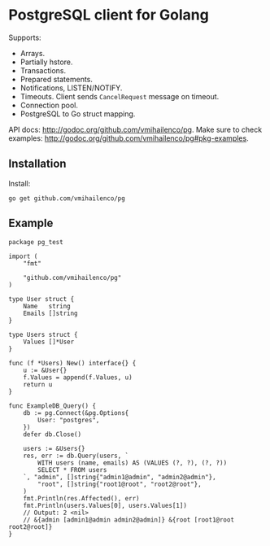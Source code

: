 PostgreSQL client for Golang
============================

Supports:

- Arrays.
- Partially hstore.
- Transactions.
- Prepared statements.
- Notifications, LISTEN/NOTIFY.
- Timeouts. Client sends `CancelRequest` message on timeout.
- Connection pool.
- PostgreSQL to Go struct mapping.

API docs: http://godoc.org/github.com/vmihailenco/pg. Make sure to check examples: http://godoc.org/github.com/vmihailenco/pg#pkg-examples.

Installation
------------

Install:

    go get github.com/vmihailenco/pg

Example
-------

    package pg_test

    import (
        "fmt"

        "github.com/vmihailenco/pg"
    )

    type User struct {
        Name   string
        Emails []string
    }

    type Users struct {
        Values []*User
    }

    func (f *Users) New() interface{} {
        u := &User{}
        f.Values = append(f.Values, u)
        return u
    }

    func ExampleDB_Query() {
        db := pg.Connect(&pg.Options{
            User: "postgres",
        })
        defer db.Close()

        users := &Users{}
        res, err := db.Query(users, `
            WITH users (name, emails) AS (VALUES (?, ?), (?, ?))
            SELECT * FROM users
        `, "admin", []string{"admin1@admin", "admin2@admin"},
            "root", []string{"root1@root", "root2@root"},
        )
        fmt.Println(res.Affected(), err)
        fmt.Println(users.Values[0], users.Values[1])
        // Output: 2 <nil>
        // &{admin [admin1@admin admin2@admin]} &{root [root1@root root2@root]}
    }
